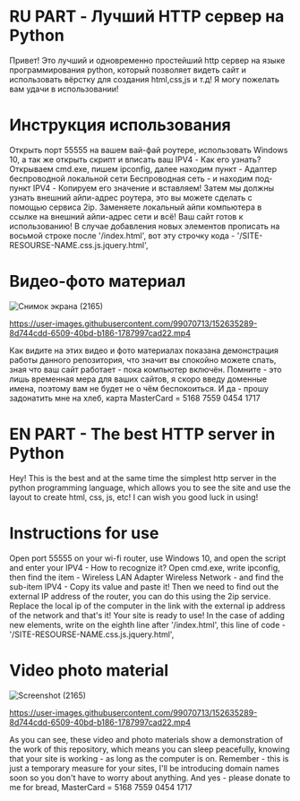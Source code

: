 # RU PART - Лучший HTTP сервер на Python
Привет! Это лучший и одновременно простейший http сервер на языке программирования python, который позволяет видеть сайт и использовать вёрстку для создания html,css,js и т.д! Я могу пожелать вам удачи в использовании!
# Инструкция использования
Открыть порт 55555 на вашем вай-фай роутере, использовать Windows 10, а так же открыть скрипт и вписать ваш IPV4 - Как его узнать? Открываем cmd.exe, пишем ipconfig, далее находим пункт - Адаптер беспроводной локальной сети Беспроводная сеть - и находим под-пункт IPV4 - Копируем его значение и вставляем! Затем мы должны узнать внешний айпи-адрес роутера, это вы можете сделать с помощью сервиса 2ip. Заменяете локальный айпи компьютера в ссылке на внешний айпи-адрес сети и всё! Ваш сайт готов к использованию!
В случае добавления новых элементов прописать на восьмой строке после '/index.html', вот эту строчку кода - '/SITE-RESOURSE-NAME.css.js.jquery.html',

# Видео-фото материал

![Снимок экрана (2165)](https://user-images.githubusercontent.com/99070713/152635255-a5fe556b-7696-4b61-9661-ff939d0a89f0.png)


https://user-images.githubusercontent.com/99070713/152635289-8d744cdd-6509-40bd-b186-1787997cad22.mp4

Как видите на этих видео и фото материалах показана демонстрация работы данного репозитория, что значит вы спокойно можете спать, зная что ваш сайт работает - пока компьютер включён. Помните - это лишь временная мера для ваших сайтов, я скоро введу доменные имена, поэтому вам не будет не о чём беспокоиться. И да - прошу задонатить мне на хлеб, карта MasterCard = 5168 7559 0454 1717 

# EN PART - The best HTTP server in Python
Hey! This is the best and at the same time the simplest http server in the python programming language, which allows you to see the site and use the layout to create html, css, js, etc! I can wish you good luck in using!
# Instructions for use
Open port 55555 on your wi-fi router, use Windows 10, and open the script and enter your IPV4 - How to recognize it? Open cmd.exe, write ipconfig, then find the item - Wireless LAN Adapter Wireless Network - and find the sub-item IPV4 - Copy its value and paste it! Then we need to find out the external IP address of the router, you can do this using the 2ip service. Replace the local ip of the computer in the link with the external ip address of the network and that's it! Your site is ready to use!
In the case of adding new elements, write on the eighth line after '/index.html', this line of code - '/SITE-RESOURSE-NAME.css.js.jquery.html',

# Video photo material

![Screenshot (2165)](https://user-images.githubusercontent.com/99070713/152635255-a5fe556b-7696-4b61-9661-ff939d0a89f0.png)


https://user-images.githubusercontent.com/99070713/152635289-8d744cdd-6509-40bd-b186-1787997cad22.mp4

As you can see, these video and photo materials show a demonstration of the work of this repository, which means you can sleep peacefully, knowing that your site is working - as long as the computer is on. Remember - this is just a temporary measure for your sites, I'll be introducing domain names soon so you don't have to worry about anything. And yes - please donate to me for bread, MasterCard = 5168 7559 0454 1717
